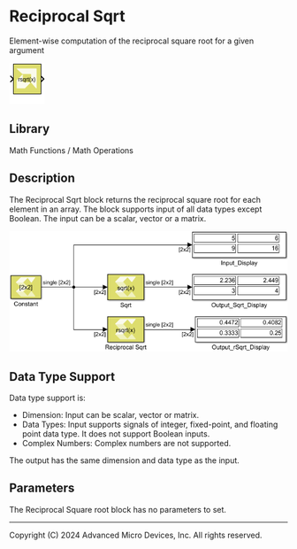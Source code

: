 # Reciprocal Sqrt

Element-wise computation of the reciprocal square root for a given
argument

![](./Images/block.png)

## Library

Math Functions / Math Operations


## Description

The Reciprocal Sqrt block returns the reciprocal square root for each
element in an array. The block supports input of all data types except
Boolean. The input can be a scalar, vector or a matrix.


![](./Images/cco1532103642818.png)

## Data Type Support

Data type support is:

- Dimension: Input can be scalar, vector or matrix.
- Data Types: Input supports signals of integer, fixed-point, and
  floating point data type. It does not support Boolean inputs.
- Complex Numbers: Complex numbers are not supported.

The output has the same dimension and data type as the input.

## Parameters

The Reciprocal Square root block has no parameters to set.

--------------
Copyright (C) 2024 Advanced Micro Devices, Inc.
All rights reserved.
